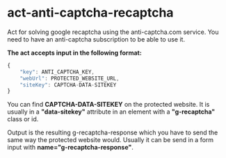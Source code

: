 # act-anti-captcha-recaptcha

Act for solving google recaptcha using the anti-captcha.com service.
You need to have an anti-captcha subscription to be able to use it.

__The act accepts input in the following format:__
```javascript
{ 
    "key": ANTI_CAPTCHA_KEY,
    "webUrl": PROTECTED_WEBSITE_URL,
    "siteKey": CAPTCHA-DATA-SITEKEY
}
```

You can find __CAPTCHA-DATA-SITEKEY__ on the protected website.
It is usually in a __"data-sitekey"__ attribute in an element with a __"g-recaptcha"__ class or id.

Output is the resulting g-recaptcha-response which you have to send the same way the protected website would. Usually it can be send in a form input with __name="g-recaptcha-response"__.
